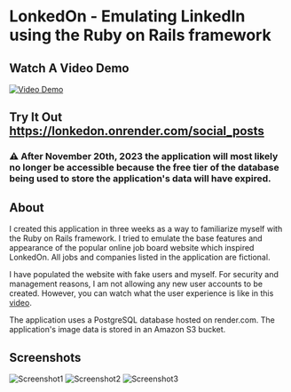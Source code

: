 # LonkedOn - Emulating LinkedIn using the Ruby on Rails framework

## Watch A Video Demo
[![Video Demo](https://img.youtube.com/vi/StTqXEQ2l-Y/0.jpg)](https://www.youtube.com/watch?v=40PpYuyoNvs)
## Try It Out https://lonkedon.onrender.com/social_posts
### :warning: After November 20th, 2023 the application will most likely no longer be accessible because the free tier of the database being used to store the application's data will have expired.


## About
I created this application in three weeks as a way to familiarize myself with the Ruby on Rails framework. I tried to emulate the base features and appearance of the popular online job board website which inspired LonkedOn. All jobs and companies listed in the application are fictional.

I have populated the website with fake users and myself. For security and management reasons, I am not allowing any new user accounts to be created. However, you can watch what the user experience is like in this [video](https://www.youtube.com/watch?v=40PpYuyoNvs).

The application uses a PostgreSQL database hosted on render.com. The application's image data is stored in an Amazon S3 bucket.

## Screenshots
![Screenshot1](https://img.youtube.com/vi/StTqXEQ2l-Y/0.jpg)
![Screenshot2](https://img.youtube.com/vi/StTqXEQ2l-Y/0.jpg)
![Screenshot3](https://img.youtube.com/vi/StTqXEQ2l-Y/0.jpg)

